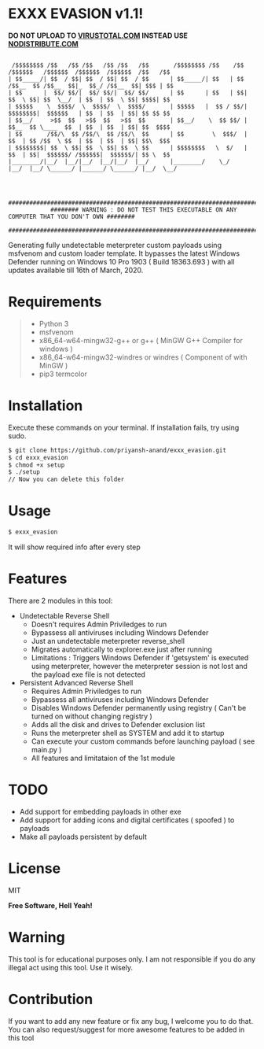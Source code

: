 # EXXX EVASION v1.1!
**DO NOT UPLOAD TO [VIRUSTOTAL.COM](https://virustotal.com) INSTEAD USE [NODISTRIBUTE.COM](https://nodistribute.com)**
```

 /$$$$$$$$ /$$   /$$ /$$   /$$ /$$   /$$       /$$$$$$$$ /$$    /$$  /$$$$$$   /$$$$$$  /$$$$$$  /$$$$$$  /$$   /$$
| $$_____/| $$  / $$| $$  / $$| $$  / $$      | $$_____/| $$   | $$ /$$__  $$ /$$__  $$|_  $$_/ /$$__  $$| $$$ | $$
| $$      |  $$/ $$/|  $$/ $$/|  $$/ $$/      | $$      | $$   | $$| $$  \ $$| $$  \__/  | $$  | $$  \ $$| $$$$| $$
| $$$$$    \  $$$$/  \  $$$$/  \  $$$$/       | $$$$$   |  $$ / $$/| $$$$$$$$|  $$$$$$   | $$  | $$  | $$| $$ $$ $$
| $$__/     >$$  $$   >$$  $$   >$$  $$       | $$__/    \  $$ $$/ | $$__  $$ \____  $$  | $$  | $$  | $$| $$  $$$$
| $$       /$$/\  $$ /$$/\  $$ /$$/\  $$      | $$        \  $$$/  | $$  | $$ /$$  \ $$  | $$  | $$  | $$| $$\  $$$
| $$$$$$$$| $$  \ $$| $$  \ $$| $$  \ $$      | $$$$$$$$   \  $/   | $$  | $$|  $$$$$$/ /$$$$$$|  $$$$$$/| $$ \  $$
|________/|__/  |__/|__/  |__/|__/  |__/      |________/    \_/    |__/  |__/ \______/ |______/ \______/ |__/  \__/
                                                                                                                   
                                                                                                                   
                                                                                                                   
            ##########################################################################################
            ######## WARNING : DO NOT TEST THIS EXECUTABLE ON ANY COMPUTER THAT YOU DON'T OWN ########
            ##########################################################################################

```
Generating fully undetectable meterpreter custom payloads using msfvenom and custom loader template. It bypasses the latest Windows Defender running on Windows 10 Pro 1903 ( Build 18363.693 ) with all updates available till 16th of March, 2020.

# Requirements
> * Python 3
> * msfvenom
> * x86_64-w64-mingw32-g++ or g++ ( MinGW G++ Compiler for windows )
> * x86_64-w64-mingw32-windres or windres ( Component of with MinGW )
> * pip3 termcolor

# Installation
Execute these commands on your terminal. If installation fails, try using sudo.
```bash
$ git clone https://github.com/priyansh-anand/exxx_evasion.git
$ cd exxx_evasion
$ chmod +x setup
$ ./setup
// Now you can delete this folder
```
# Usage
```bash
$ exxx_evasion
```
It will show required info after every step

# Features
There are 2 modules in this tool:
* Undetectable Reverse Shell
	* Doesn't requires Admin Priviledges to run
	* Bypassess all antiviruses including Windows Defender
	* Just an undetectable meterpreter reverse_shell
	* Migrates automatically to explorer.exe just after running
	* Limitations : Triggers Windows Defender if 'getsystem' is executed using meterpreter, however the meterpreter session is not lost and the payload exe file is not detected
* Persistent Advanced Reverse Shell
	* Requires Admin Priviledges to run
	* Bypassess all antiviruses including Windows Defender
	* Disables Windows Defender permanently using registry ( Can't be turned on without changing registry )
	* Adds all the disk and drives to Defender exclusion list
	* Runs the meterpreter shell as SYSTEM and add it to startup
	* Can execute your custom commands before launching payload ( see main.py )
	* All features and limitataion of the 1st module

# TODO
* Add support for embedding payloads in other exe
* Add support for adding icons and digital certificates ( spoofed ) to payloads
* Make all payloads persistent by default
# License
MIT

**Free Software, Hell Yeah!**

# Warning
This tool is for educational purposes only. I am not responsible if you do any illegal act using this tool. Use it wisely.
# Contribution
If you want to add any new feature or fix any bug, I welcome you to do that. You can also request/suggest for more awesome features to be added in this tool